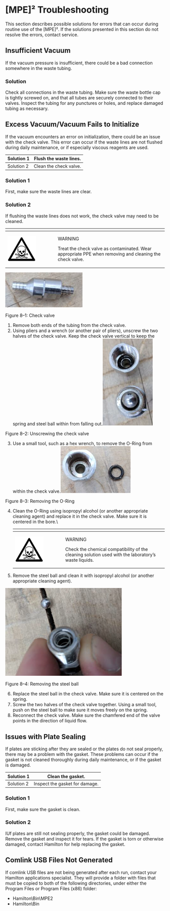 # \[MPE]² Troubleshooting

This section describes possible solutions for errors that can occur during routine use of the \[MPE]². If the solutions presented in this section do not resolve the errors, contact service.

## Insufficient Vacuum

If the vacuum pressure is insufficient, there could be a bad connection somewhere in the waste tubing.

### Solution

Check all connections in the waste tubing. Make sure the waste bottle cap is tightly screwed on, and that all tubes are securely connected to their valves. Inspect the tubing for any punctures or holes, and replace damaged tubing as necessary.

## Excess Vacuum/Vacuum Fails to Initialize

If the vacuum encounters an error on initialization, there could be an issue with the check valve. This error can occur if the waste lines are not flushed during daily maintenance, or if especially viscous reagents are used.

| Solution 1 | Flush the waste lines. |
| ---------- | ---------------------- |
| Solution 2 | Clean the check valve. |

### Solution 1

First, make sure the waste lines are clear.&#x20;

### Solution 2

If flushing the waste lines does not work, the check valve may need to be cleaned.

<table data-header-hidden><thead><tr><th width="145"></th><th></th></tr></thead><tbody><tr><td><img src="../../../.gitbook/assets/image (9) (1) (1) (1) (1) (1) (1) (1) (1) (1) (1) (1) (1) (1) (1).png" alt="" data-size="original"></td><td><p>WARNING</p><p>Treat the check valve as contaminated. Wear appropriate PPE when removing and cleaning the check valve.</p></td></tr></tbody></table>

![](<../../../.gitbook/assets/image (1) (1) (1) (1) (1) (1) (1) (1) (1) (1) (1) (1) (1) (1) (1) (1) (1) (1) (1) (1) (1) (1).png>)

Figure 8–1: Check valve

1. Remove both ends of the tubing from the check valve.
2. Using pliers and a wrench (or another pair of pliers), unscrew the two halves of the check valve. Keep the check valve vertical to keep the spring and steel ball within from falling out.![](<../../../.gitbook/assets/image (2) (1) (1) (1) (1) (1) (1) (1) (1) (1) (1) (1) (1) (1) (1) (1) (1) (1) (1) (1).png>)

Figure 8–2: Unscrewing the check valve

3. Use a small tool, such as a hex wrench, to remove the O-Ring from within the check valve.![](<../../../.gitbook/assets/image (4) (1) (1) (1) (1) (1) (1) (1) (1) (1) (1) (1) (1) (1) (1) (1) (1) (1).png>)

Figure 8–3: Removing the O-Ring

4.  Clean the O-Ring using isopropyl alcohol (or another appropriate cleaning agent) and replace it in the check valve. Make sure it is centered in the bore.\


    <table data-header-hidden><thead><tr><th width="145"></th><th></th></tr></thead><tbody><tr><td><img src="../../../.gitbook/assets/image (9) (1) (1) (1) (1) (1) (1) (1) (1) (1) (1) (1) (1) (1) (1).png" alt="" data-size="original"></td><td><p>WARNING</p><p>Check the chemical compatibility of the cleaning solution used with the laboratory’s waste liquids.</p></td></tr></tbody></table>
5. Remove the steel ball and clean it with isopropyl alcohol (or another appropriate cleaning agent).

![](<../../../.gitbook/assets/image (5) (1) (1) (1) (1) (1) (1) (1) (1) (1) (1) (1) (1) (1) (1) (1).png>)

Figure 8–4: Removing the steel ball

6. Replace the steel ball in the check valve. Make sure it is centered on the spring.
7. Screw the two halves of the check valve together. Using a small tool, push on the steel ball to make sure it moves freely on the spring.
8. Reconnect the check valve. Make sure the chamfered end of the valve points in the direction of liquid flow.

## Issues with Plate Sealing

If plates are sticking after they are sealed or the plates do not seal properly, there may be a problem with the gasket. These problems can occur if the gasket is not cleaned thoroughly during daily maintenance, or if the gasket is damaged.

| Solution 1 | Clean the gasket.              |
| ---------- | ------------------------------ |
| Solution 2 | Inspect the gasket for damage. |

### Solution 1

First, make sure the gasket is clean.

### Solution 2

IUf plates are still not sealing properly, the gasket could be damaged. Remove the gasket and inspect it for tears. If the gasket is torn or otherwise damaged, contact Hamilton for help replacing the gasket.

## Comlink USB Files Not Generated

If comlink USB files are not being generated after each run, contact your Hamilton applications specialist. They will provide a folder with files that must be copied to both of the following directories, under either the Program Files or Program Files (x86) folder:

* Hamilton\Bin\MPE2
* Hamilton\Bin
